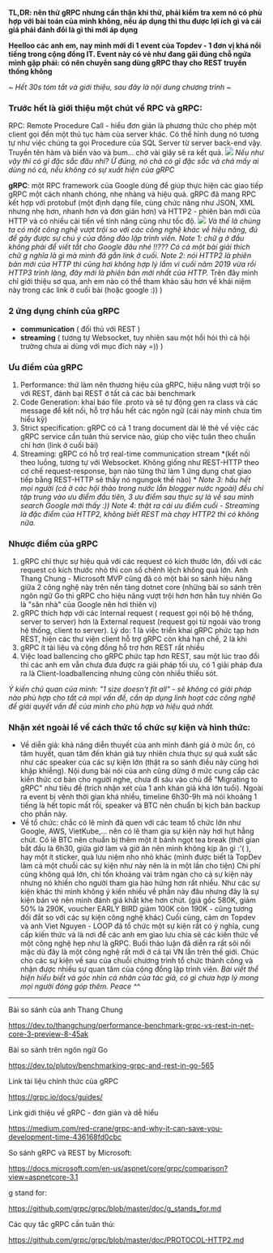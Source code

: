 **TL,DR: nên thử gRPC nhưng cẩn thận khi thử, phải kiểm tra xem nó có phù hợp với bài toán của mình không, nếu áp dụng thì thu được lợi ích gì và cái giá phải đánh đổi là gì thì mới áp dụng**

**Heelloo các anh em, nay mình mới đi 1 event của Topdev - 1 đơn vị khá nổi tiếng trong cộng đồng IT. Event này có vẻ như đang gãi đúng chỗ ngứa mình gặp phải: có nên chuyển sang dùng gRPC thay cho REST truyền thống không**

*~ Hết 30s tóm tắt và giới thiệu, sau đây là nội dung chương trình ~*

### Trước hết là giới thiệu một chút về RPC và gRPC: 
RPC: Remote Procedure Call - hiểu đơn giản là phương thức cho phép một client gọi đến một thủ tục hàm của server khác. Có thể hình dung nó tương tự như việc chúng ta gọi Procedure của SQL Server từ server back-end vậy. Truyền tên hàm và biến vào và bum... chờ vài giây sẽ ra kết quả. 
![](https://images.viblo.asia/073e9706-a797-440b-ba93-0c8b9afbf489.gif)
*Nếu như vậy thì có gì đặc sắc đâu nhỉ? Ừ đúng, nó chả có gì đặc sắc và chả mấy ai dùng nó cả, nếu không có sự xuất hiện của gRPC* 

**gRPC**: một RPC framework của Google dùng để giúp thực hiện các giao tiếp gRPC một cách nhanh chóng, nhẹ nhàng và hiệu quả. gRPC đã mang RPC kết hợp với protobuf (một định dạng file, cùng chức năng như JSON, XML nhưng nhẹ hơn, nhanh hơn và đơn giản hơn) và HTTP2 - phiên bản mới của HTTP và có nhiều cải tiến về tính năng cũng như tốc độ. 
![](https://images.viblo.asia/902bb74a-cf88-4249-b133-641631f1c110.jpg)
*Và thế là chúng ta có một công nghệ vượt trội so với các công nghệ khác về hiệu năng, đủ để gây được sự chú ý của đông đảo lập trình viên.* 
*Note 1: chữ g ở đầu không phải để viết tắt cho Google đâu nhé !!??? Có cả một bài giải thích chữ g nghĩa là gì mà mình đã gắn link ở cuối.* 
*Note 2: nói HTTP2 là phiên bản mới của HTTP thì cũng hơi không hợp lý lắm vì cuối năm 2019 vừa rồi HTTP3 trình làng, đây mới là phiên bản mới nhất của HTTP.*
Trên đây mình chỉ giới thiệu sơ qua, anh em nào có thể tham khảo sâu hơn về khái niệm này trong các link ở cuối bài (hoặc google :)) )
### 2 ứng dụng chính của gRPC 
- **communication** ( đối thủ với REST ) 
- **streaming** ( tương tự Websocket, tuy nhiên sau một hồi hỏi thì cả hội trường chưa ai dùng với mục đích này =)) )
### Ưu điểm của gRPC 
1. Performance: thứ làm nên thương hiệu của gRPC, hiệu năng vượt trội so với REST, đánh bại REST ở tất cả các bài benchmark
2. Code Generation: khai báo file .proto và sẽ tự động gen ra class và các message để kết nối, hỗ trợ hầu hết các ngôn ngữ (cái này mình chưa tìm hiểu kỹ)
3. Strict specification: gRPC có cả 1 trang document dài lê thê về việc các gRPC service cần tuân thủ service nào, giúp cho việc tuân theo chuẩn chỉ hơn (link ở cuối bài)
4. Streaming: gRPC có hỗ trợ real-time communication stream *(kết nối theo luồng, tương tự với Websocket. Không giống như REST-HTTP theo cơ chế request-response, bạn nào từng thử làm 1 ứng dụng chat giao tiếp bằng REST-HTTP sẽ thấy nó ngungok thế nào) *
*Note 3: hầu hết mọi người (cả ở các hội thảo trong nước lẫn blogger nước ngoài) đều chỉ tập trung vào ưu điểm đầu tiên, 3 ưu điểm sau thực sự là về sau mình search Google mới thấy :))*
*Note 4: thật ra cái ưu điểm cuối - Streaming là đặc điểm của HTTP2, không biết REST mà chạy HTTP2 thì có không nữa.*
### Nhược điểm của gRPC
1. gRPC chỉ thực sự hiệu quả với các request có kích thước lớn, đối với các request có kích thước nhỏ thì con số chênh lệch không quá lớn. Anh Thang Chung - Microsoft MVP cũng đã có một bài so sánh hiệu năng giữa 2 công nghệ này trên nền tảng dotnet core (những bài so sánh trên ngôn ngữ Go thì gRPC cho hiệu năng vượt trội hơn hơn hẳn tuy nhiên Go là "sân nhà" của Google nên hơi thiên vị) 
2. gRPC thích hợp với các Internal request ( request gọi nội bộ hệ thống, server to server) hơn là External request (request gọi từ ngoài vào trong hệ thống, client to server). Lý do: 1 là việc triển khai gRPC phức tạp hơn REST, hiện các thư viện client hỗ trợ gRPC còn khá hạn chế, 2 là khi 
3. gRPC ít tài liệu và cộng đồng hỗ trợ hơn REST rất nhiều 
4. Việc load ballencing cho gRPC phức tạp hơn REST, sau một lúc trao đổi thì các anh em vẫn chưa đưa được ra giải pháp tối ưu, có 1 giải pháp đưa ra là Client-loadballencing nhưng cũng còn nhiều thiếu sót. 

*Ý kiến chủ quan của mình: "1 size doesn't fit all" - sẽ không có giải pháp nào phù hợp cho tất cả mọi vấn đề, cần áp dụng linh hoạt các công nghệ để giải quyết vấn đề của mình cho phù hợp và hiệu quả nhất.* 
### Nhận xét ngoài lề về cách thức tổ chức sự kiện và hình thức: 
- Về diễn giả: khả năng diễn thuyết của anh mình đánh giá ở mức ổn, có tâm huyết, quan tâm đến khán giả tuy nhiên chưa thực sự quá xuất sắc như các speaker của các sự kiện lớn (thật ra so sánh điều này cũng hơi khập khiễng). Nội dung bài nói của anh cũng dừng ở mức cung cấp các kiến thức cơ bản cho người nghe, chưa đi sâu vào chủ để "Migrating to gRPC" như tiêu đề (trích nhận xét của 1 anh khán giả khá lớn tuổi). Ngoài ra event bị vênh thời gian khá nhiều, timeline 6h30-9h mà nói khoảng 1 tiếng là hết topic mất rồi, speaker và BTC nên chuẩn bị kịch bản backup cho phần này. 
- Về tổ chức: chắc có lẽ mình đã quen với các team tổ chức lớn như Google, AWS, VietKube,... nên có lẽ tham gia sự kiện này hơi hụt hẫng chút. Có lẽ BTC nên chuẩn bị thêm một ít bánh ngọt tea break (thời gian bắt đầu là 6h30, giữa giờ làm và giờ ăn nên mình không kịp ăn gì :'( ), hay một ít sticker, quà lưu niệm nho nhỏ khác (mình được biết là TopDev làm cả một chuỗi các sự kiện như này nên là in một lần cho tiện)
Chi phí cũng không quá lớn, chỉ tốn khoảng vài trăm ngàn cho cả sự kiện này nhưng nó khiến cho người tham gia hào hứng hơn rất nhiều. 
Như các sự kiện khác thì mình không ý kiến nhiều về phần này đâu nhưng đây là sự kiện bán vé nên mình đánh giá khắt khe hơn chút.
(giá gốc 580K, giảm 50% là 290K, voucher EARLY BIRD giảm 100K còn 190K - cũng tương đối đắt so với các sự kiện công nghệ khác) 
Cuối cùng, cảm ơn Topdev và anh Viet Nguyen - LOOP đã tổ chức một sự kiện rất có ý nghĩa, cung cấp kiến thức và là nơi để các anh em giao lưu chia sẻ các kiến thức về một công nghệ hẹp như là gRPC. Buối thảo luận đã diễn ra rất sôi nổi mặc dù đây là một công nghệ rất mới ở cả tại VN lẫn trên thế giới. Chúc cho các sự kiện về sau của chuỗi chương trình tổ chức thành công và nhận được nhiều sự quan tâm của cộng đồng lập trình viên.
*Bài viết thể hiện hiểu biết và góc nhìn cá nhân của tác giả, có gì chưa hợp lý mong mọi người đóng góp thêm.*
*Peace ^^*

 ----------------------------------------------------------------------------------------------
Bài so sánh của anh Thang Chung 

https://dev.to/thangchung/performance-benchmark-grpc-vs-rest-in-net-core-3-preview-8-45ak

Bài so sánh trên ngôn ngữ Go 

https://dev.to/plutov/benchmarking-grpc-and-rest-in-go-565

Link tài liệu chính thức của gRPC 

https://grpc.io/docs/guides/

Link giới thiệu về gRPC - đơn giản và dễ hiểu 

https://medium.com/red-crane/grpc-and-why-it-can-save-you-development-time-436168fd0cbc

So sánh gRPC và REST by Microsoft: 

https://docs.microsoft.com/en-us/aspnet/core/grpc/comparison?view=aspnetcore-3.1

g stand for:

https://github.com/grpc/grpc/blob/master/doc/g_stands_for.md

Các quy tắc gRPC cần tuân thủ: 

https://github.com/grpc/grpc/blob/master/doc/PROTOCOL-HTTP2.md